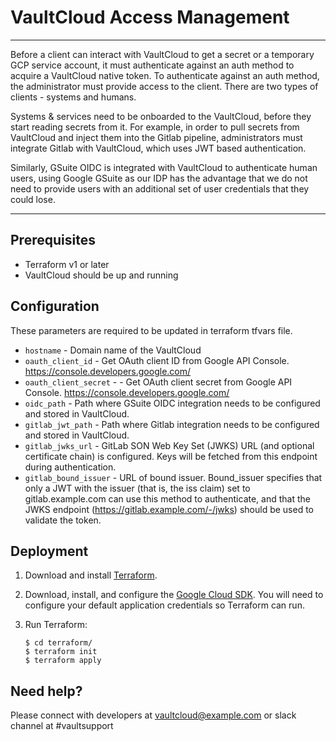 # VaultCloud Access Management


----

Before a client can interact with VaultCloud to get a secret or a temporary GCP service account, it must authenticate against an auth method to acquire a VaultCloud native token. To authenticate against an auth method, the administrator must provide access to the client. There are two types of clients - systems and humans. 

Systems & services need to be onboarded to the VaultCloud, before they start reading secrets from it. For example, in order to pull secrets from VaultCloud and inject them into the Gitlab pipeline, administrators must integrate Gitlab with VaultCloud, which uses JWT based authentication.

Similarly, GSuite OIDC is integrated with VaultCloud to authenticate human users, using Google GSuite as our IDP has the advantage that we do not need to provide users with an additional set of user credentials that they could lose.

----

## Prerequisites

* Terraform v1 or later
* VaultCloud should be up and running

## Configuration

These parameters are required to be updated in terraform tfvars file. 

- `hostname` - Domain name of the VaultCloud
- `oauth_client_id` - Get OAuth client ID from Google API Console. https://console.developers.google.com/
- `oauth_client_secret` - - Get OAuth client secret from Google API Console. https://console.developers.google.com/
- `oidc_path` - Path where GSuite OIDC integration needs to be configured and stored in VaultCloud.
- `gitlab_jwt_path` - Path where Gitlab integration needs to be configured and stored in VaultCloud.
- `gitlab_jwks_url` - GitLab SON Web Key Set (JWKS) URL (and optional certificate chain) is configured. Keys will be fetched from this endpoint during authentication.
- `gitlab_bound_issuer` - URL of bound issuer. Bound_issuer specifies that only a JWT with the issuer (that is, the iss claim) set to gitlab.example.com can use this method to authenticate, and that the JWKS endpoint (https://gitlab.example.com/-/jwks) should be used to validate the token.


## Deployment

1. Download and install [Terraform](https://www.terraform.io/).

2. Download, install, and configure the [Google Cloud SDK](https://cloud.google.com/sdk/docs/quickstart). You will need
   to configure your default application credentials so Terraform can run. 

3. Run Terraform:

    ```text
    $ cd terraform/
    $ terraform init
    $ terraform apply
    ```

## Need help? 

Please connect with developers at vaultcloud@example.com or slack channel at #vaultsupport

